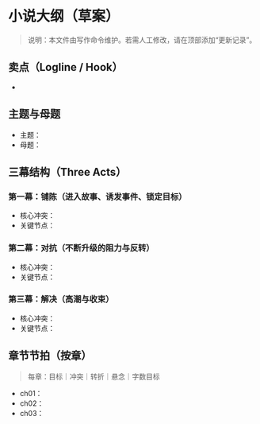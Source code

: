 # 小说大纲（草案）

> 说明：本文件由写作命令维护。若需人工修改，请在顶部添加“更新记录”。

## 卖点（Logline / Hook）
- 

## 主题与母题
- 主题：
- 母题：

## 三幕结构（Three Acts）

### 第一幕：铺陈（进入故事、诱发事件、锁定目标）
- 核心冲突：
- 关键节点：

### 第二幕：对抗（不断升级的阻力与反转）
- 核心冲突：
- 关键节点：

### 第三幕：解决（高潮与收束）
- 核心冲突：
- 关键节点：

## 章节节拍（按章）

> 每章：目标｜冲突｜转折｜悬念｜字数目标

- ch01：
- ch02：
- ch03：

